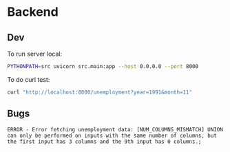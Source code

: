 # Backend

## Dev
To run server local:
```bash
PYTHONPATH=src uvicorn src.main:app --host 0.0.0.0 --port 8000
```

To do curl test:
```bash
curl "http://localhost:8000/unemployment?year=1991&month=11"
```

## Bugs

```
ERROR - Error fetching unemployment data: [NUM_COLUMNS_MISMATCH] UNION can only be performed on inputs with the same number of columns, but the first input has 3 columns and the 9th input has 0 columns.;
```
